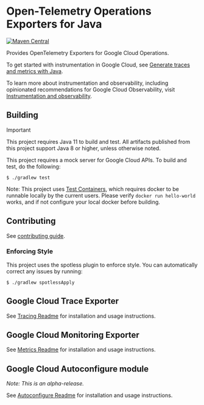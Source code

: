 # Open-Telemetry Operations Exporters for Java

[![Maven Central][maven-image]][maven-url]

Provides OpenTelemetry Exporters for Google Cloud Operations. 

To get started with instrumentation in Google Cloud, see [Generate traces and metrics with
Java](https://cloud.google.com/stackdriver/docs/instrumentation/setup/java).

To learn more about instrumentation and observability, including opinionated recommendations
for Google Cloud Observability, visit [Instrumentation and
observability](https://cloud.google.com/stackdriver/docs/instrumentation/overview).

## Building

> [!IMPORTANT]
> This project requires Java 11 to build and test. All artifacts published from this project support Java 8 or higher, unless otherwise noted.

This project requires a mock server for Google Cloud APIs. To build and test, do the following:

```
$ ./gradlew test
```

Note: This project uses [Test Containers](http://testcontainers.org), which requires
docker to be runnable locally by the current users.  Please verify `docker run hello-world` works, and if not configure your local docker before building.


## Contributing

See [contributing guide](docs/contributing.md).


### Enforcing Style

This project uses the spotless plugin to enforce style.  You can automatically correct any issues by running:

```
$ ./gradlew spotlessApply
```


## Google Cloud Trace Exporter

See [Tracing Readme](exporters/trace/README.md) for installation and usage instructions.

## Google Cloud Monitoring Exporter

See [Metrics Readme](exporters/metrics/README.md) for installation and usage instructions.

## Google Cloud Autoconfigure module

*Note: This is an alpha-release.*

See [Autoconfigure Readme](exporters/auto/README.md) for installation and usage instructions.


[maven-image]: https://img.shields.io/maven-central/v/com.google.cloud.opentelemetry/exporter-trace?color=dark-green
[maven-url]: https://central.sonatype.com/artifact/com.google.cloud.opentelemetry/exporter-trace
